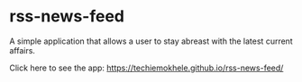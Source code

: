 # rss-news-feed
A simple application that allows a user to stay abreast with the latest current affairs. 

Click here to see the app: https://techiemokhele.github.io/rss-news-feed/
